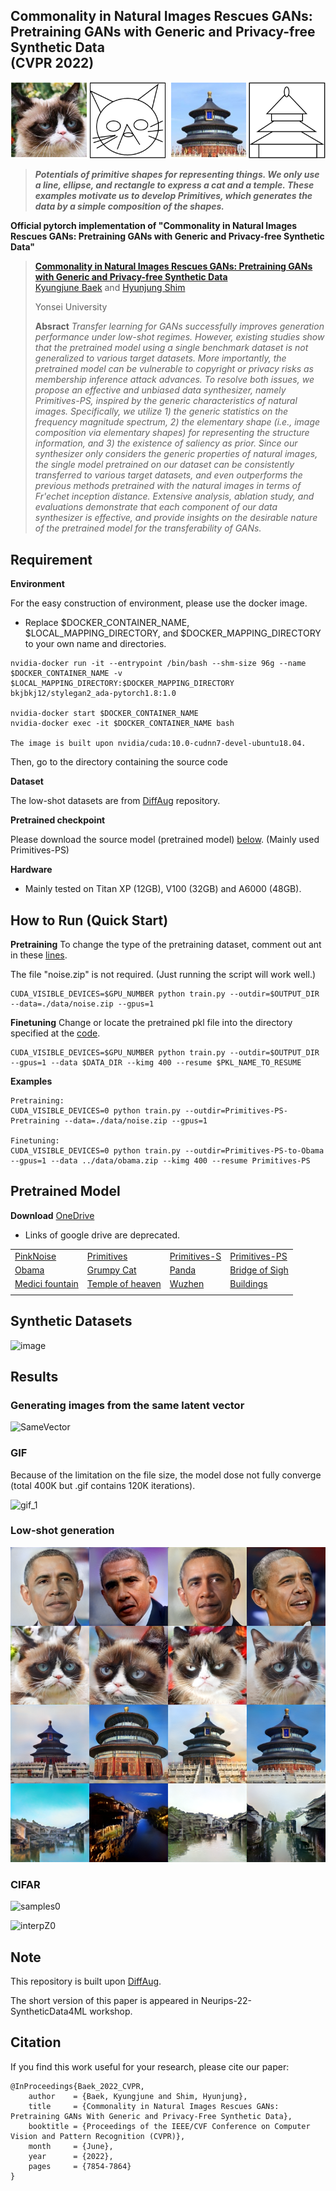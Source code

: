 ## Commonality in Natural Images Rescues GANs: Pretraining GANs with Generic and Privacy-free Synthetic Data<br/>(CVPR 2022)
![teaser2](./resrc/teaser-2.png)
> **_Potentials of primitive shapes for representing things. We only use a line, ellipse, and rectangle to express a cat and a temple. These examples motivate us to develop Primitives, which generates the data by a simple composition of the shapes._**

__Official pytorch implementation of "Commonality in Natural Images Rescues GANs: Pretraining GANs with Generic and Privacy-free Synthetic Data"__

> __[Commonality in Natural Images Rescues GANs: Pretraining GANs with Generic and Privacy-free Synthetic Data](https://arxiv.org/abs/2204.04950)__   
> [Kyungjune Baek](https://scholar.google.co.kr/citations?hl=ko&user=jC6P1pQAAAAJ) and [Hyunjung Shim](https://scholar.google.co.kr/citations?user=KB5XZGIAAAAJ&hl=ko)
>
> Yonsei University  
>  
> __Absract__ _Transfer learning for GANs successfully improves generation performance under low-shot regimes. However, existing studies show that the pretrained model using a single benchmark dataset is not generalized to various target datasets. More importantly, the pretrained model can be vulnerable to copyright or privacy risks as membership inference attack advances. To resolve both issues, we propose an effective and unbiased data synthesizer, namely Primitives-PS, inspired by the generic characteristics of natural images. Specifically, we utilize 1) the generic statistics on the frequency magnitude spectrum, 2) the elementary shape (i.e., image composition via elementary shapes) for representing the structure information, and 3) the existence of saliency as prior. Since our synthesizer only considers the generic properties of natural images, the single model pretrained on our dataset can be consistently transferred to various target datasets, and even outperforms the previous methods pretrained with the natural images in terms of Fr\'echet inception distance. Extensive analysis, ablation study, and evaluations demonstrate that each component of our data synthesizer is effective, and provide insights on the desirable nature of the pretrained model for the transferability of GANs._

## Requirement 
__Environment__

For the easy construction of environment, please use the docker image.

* Replace $DOCKER_CONTAINER_NAME, $LOCAL_MAPPING_DIRECTORY, and $DOCKER_MAPPING_DIRECTORY to your own name and directories.
```
nvidia-docker run -it --entrypoint /bin/bash --shm-size 96g --name $DOCKER_CONTAINER_NAME -v $LOCAL_MAPPING_DIRECTORY:$DOCKER_MAPPING_DIRECTORY bkjbkj12/stylegan2_ada-pytorch1.8:1.0

nvidia-docker start $DOCKER_CONTAINER_NAME
nvidia-docker exec -it $DOCKER_CONTAINER_NAME bash

The image is built upon nvidia/cuda:10.0-cudnn7-devel-ubuntu18.04.

```
Then, go to the directory containing the source code

__Dataset__

The low-shot datasets are from [DiffAug](https://github.com/mit-han-lab/data-efficient-gans) repository.

__Pretrained checkpoint__

Please download the source model (pretrained model) [below](#pretrained-model). (Mainly used Primitives-PS)

__Hardware__
* Mainly tested on Titan XP (12GB), V100 (32GB) and A6000 (48GB).

## How to Run (Quick Start)

__Pretraining__
To change the type of the pretraining dataset, comment out ant in these [lines](https://github.com/FriedRonaldo/Primitives-PS/blob/main/pretrain/noise_dataset.py#L227).

The file "noise.zip" is not required. (Just running the script will work well.)
```
CUDA_VISIBLE_DEVICES=$GPU_NUMBER python train.py --outdir=$OUTPUT_DIR --data=./data/noise.zip --gpus=1
```

__Finetuning__
Change or locate the pretrained pkl file into the directory specified at the [code](https://github.com/FriedRonaldo/Primitives-PS/blob/main/finetune/train.py#L345).
```
CUDA_VISIBLE_DEVICES=$GPU_NUMBER python train.py --outdir=$OUTPUT_DIR --gpus=1 --data $DATA_DIR --kimg 400 --resume $PKL_NAME_TO_RESUME
```

__Examples__
```
Pretraining:
CUDA_VISIBLE_DEVICES=0 python train.py --outdir=Primitives-PS-Pretraining --data=./data/noise.zip --gpus=1

Finetuning:
CUDA_VISIBLE_DEVICES=0 python train.py --outdir=Primitives-PS-to-Obama --gpus=1 --data ../data/obama.zip --kimg 400 --resume Primitives-PS
```

## Pretrained Model
__Download__
[OneDrive](https://1drv.ms/u/s!AprVWp5MreFV7TgjRxvICUabNBrL?e=sUQZeJ)
* Links of google drive are deprecated.

| | | | |
|-------------|------------|--|--|
|[PinkNoise](https://1drv.ms/u/s!AprVWp5MreFV7nXqfegqzSQRHmlu?e=2fszsT)|[Primitives](https://1drv.ms/u/s!AprVWp5MreFV7nHPjeB3RSlIdIoC?e=jUsMUe)|[Primitives-S](https://1drv.ms/u/s!AprVWp5MreFV8A-DXVj3tbS6rxMD?e=EagYn7)|[Primitives-PS](https://1drv.ms/u/s!AprVWp5MreFV8BD4FVMQZ82NZVaS?e=G6jVI0)|
|[Obama](https://1drv.ms/u/s!AprVWp5MreFV71BzpECy553HM0SJ?e=guAR0m)|[Grumpy Cat](https://1drv.ms/u/s!AprVWp5MreFV7iKC_LtkZWpgfUyh?e=fkejT7)|[Panda](https://1drv.ms/u/s!AprVWp5MreFV8A5D1alAaudftVGO?e=nc2lhw)|[Bridge of Sigh](https://1drv.ms/u/s!AprVWp5MreFV7iRntIJs4LUMxXxP?e=fadiCL)|
|[Medici fountain](https://1drv.ms/u/s!AprVWp5MreFV7m3dMslb1htPkszu?e=77Vj4Q)|[Temple of heaven](https://1drv.ms/u/s!AprVWp5MreFV70miU-Wc9BWWFQ_G?e=NroiBf)|[Wuzhen](https://1drv.ms/u/s!AprVWp5MreFV70eBLIo_UKKYTTte?e=v8YTJb)|[Buildings](https://1drv.ms/u/s!AprVWp5MreFV7jKGHs_2M3rdJEAe?e=iRWOX5)|
| | | | |

## Synthetic Datasets
![image](https://user-images.githubusercontent.com/23406491/159198716-2bf85f92-10d7-4710-ad5d-85da4a2c1893.png)

## Results
### Generating images from the same latent vector
![SameVector](./resrc/teaser-1.png)

### GIF
Because of the limitation on the file size, the model dose not fully converge (total 400K but .gif contains 120K iterations).

![gif_1](./resrc/PrimitivesPS_to_panda.gif) 

### Low-shot generation
![low-shot](./resrc/primitives-ps-low-shot.png)

### CIFAR
![samples0](https://user-images.githubusercontent.com/23406491/159199043-d047d61b-22f6-4262-b034-e8a6cd5cfbaa.jpg)

![interpZ0](https://user-images.githubusercontent.com/23406491/159199058-126ff706-3e25-4726-a1f7-906817e9227f.jpg)


## Note
This repository is built upon [DiffAug](https://github.com/mit-han-lab/data-efficient-gans).

The short version of this paper is appeared in Neurips-22-SyntheticData4ML workshop.

## Citation
If you find this work useful for your research, please cite our paper:
```
@InProceedings{Baek_2022_CVPR,
    author    = {Baek, Kyungjune and Shim, Hyunjung},
    title     = {Commonality in Natural Images Rescues GANs: Pretraining GANs With Generic and Privacy-Free Synthetic Data},
    booktitle = {Proceedings of the IEEE/CVF Conference on Computer Vision and Pattern Recognition (CVPR)},
    month     = {June},
    year      = {2022},
    pages     = {7854-7864}
}
```
